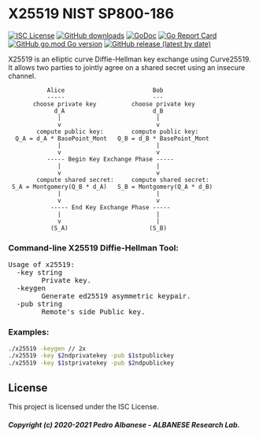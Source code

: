 # X25519 NIST SP800-186
[![ISC License](http://img.shields.io/badge/license-ISC-blue.svg)](https://github.com/pedroalbanese/X25519/blob/master/LICENSE.md)
[![GitHub downloads](https://img.shields.io/github/downloads/pedroalbanese/X25519/total.svg?logo=github&logoColor=white)](https://github.com/pedroalbanese/X25519/releases)
[![GoDoc](https://godoc.org/github.com/pedroalbanese/X25519?status.png)](http://godoc.org/github.com/pedroalbanese/X25519)
[![Go Report Card](https://goreportcard.com/badge/github.com/pedroalbanese/X25519)](https://goreportcard.com/report/github.com/pedroalbanese/X25519)
[![GitHub go.mod Go version](https://img.shields.io/github/go-mod/go-version/pedroalbanese/X25519)](https://golang.org)
[![GitHub release (latest by date)](https://img.shields.io/github/v/release/pedroalbanese/X25519)](https://github.com/pedroalbanese/X25519/releases)

X25519 is an elliptic curve Diffie-Hellman key exchange using Curve25519. It allows two parties to jointly agree on a shared secret using an insecure channel.

```
           Alice                         Bob
           -----                         ---
       choose private key          choose private key
             d_A                         d_B
              |                           |
              v                           v
        compute public key:        compute public key:
  Q_A = d_A * BasePoint_Mont   Q_B = d_B * BasePoint_Mont
              |                           |
              v                           v
           ----- Begin Key Exchange Phase -----
              |                           |
              v                           v
        compute shared secret:     compute shared secret:
 S_A = Montgomery(Q_B * d_A)   S_B = Montgomery(Q_A * d_B)
              |                           |
              v                           v
            ----- End Key Exchange Phase -----
              |                           |
              v                           |
            (S_A)                       (S_B)
```

### Command-line X25519 Diffie-Hellman Tool:
<pre>Usage of x25519:
  -key string
        Private key.
  -keygen
        Generate ed25519 asymmetric keypair.
  -pub string
        Remote's side Public key.</pre>

### Examples:
```sh
./x25519 -keygen // 2x
./x25519 -key $2ndprivatekey -pub $1stpublickey
./x25519 -key $1stprivatekey -pub $2ndpublickey
```
## License
This project is licensed under the ISC License.
##### Copyright (c) 2020-2021 Pedro Albanese - ALBANESE Research Lab.
